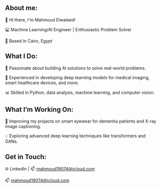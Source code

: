 ## About me:
👋 Hi there, I'm Mahmoud Elwaleed!

💻 Machine Learning/AI Engineer | Enthusiastic Problem Solver

📍 Based in Cairo, Egypt

## What I Do:

🎯 Passionate about building AI solutions to solve real-world problems.

🚀 Experienced in developing deep learning models for medical imaging, smart healthcare devices, and more.

📊 Skilled in Python, data analysis, machine learning, and computer vision.

## What I’m Working On:


🔬 Improving my projects on smart eyewear for dementia patients and X-ray image captioning.

💡 Exploring advanced deep learning techniques like transformers and GANs.

## Get in Touch:

🌐 LinkedIn | 📫 mahmoud19074@icloud.com

📫 mahmoud19074@icloud.com  
